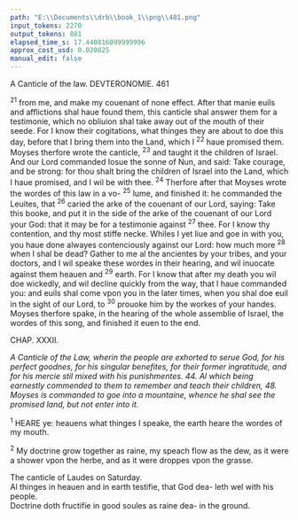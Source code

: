 ```yaml
---
path: "E:\\Documents\\drb\\book_1\\png\\481.png"
input_tokens: 2270
output_tokens: 881
elapsed_time_s: 17.440816099999996
approx_cost_usd: 0.020025
manual_edit: false
---
```

A Canticle of the law. DEVTERONOMIE. 461

<sup>21</sup> from me, and make my couenant of none effect. After that manie euils and afflictions shal haue found them, this canticle shal answer them for a testimonie, which no obliuion shal take away out of the mouth of their seede. For I know their cogitations, what thinges they are about to doe this day, before that I bring them into the Land, which I <sup>22</sup> haue promised them. Moyses therfore wrote the canticle, <sup>23</sup> and taught it the children of Israel. And our Lord commanded Iosue the sonne of Nun, and said: Take courage, and be strong: for thou shalt bring the children of Israel into the Land, which I haue promised, and I wil be with thee. <sup>24</sup> Therfore after that Moyses wrote the wordes of this law in a vo- <sup>25</sup> lume, and finished it: he commanded the Leuites, that <sup>26</sup> caried the arke of the couenant of our Lord, saying: Take this booke, and put it in the side of the arke of the couenant of our Lord your God: that it may be for a testimonie against <sup>27</sup> thee. For I know thy contention, and thy most stiffe necke. Whiles I yet liue and goe in with you, you haue done alwayes contenciously against our Lord: how much more <sup>28</sup> when I shal be dead? Gather to me al the ancientes by your tribes, and your doctors, and I wil speake these wordes in their hearing, and wil inuocate against them heauen and <sup>29</sup> earth. For I know that after my death you wil doe wickedly, and wil decline quickly from the way, that I haue commanded you: and euils shal come vpon you in the later times, when you shal doe euil in the sight of our Lord, to <sup>30</sup> prouoke him by the workes of your handes. Moyses therfore spake, in the hearing of the whole assemblie of Israel, the wordes of this song, and finished it euen to the end.

CHAP. XXXII.

*A Canticle of the Law, wherin the people are exhorted to serue God, for his perfect goodnes, for his singular benefites, for their former ingratitude, and for his mercie stil mixed with his punishmentes. 44. Al which being earnestly commended to them to remember and teach their children, 48. Moyses is commanded to goe into a mountaine, whence he shal see the promised land, but not enter into it.*

<sup>1</sup> HEARE ye: heauens what thinges I speake, the earth heare the wordes of my mouth.

<sup>2</sup> My doctrine grow together as raine, my speach flow as the dew, as it were a shower vpon the herbe, and as it were droppes vpon the grasse.

[^1]: bundantly for warned, not to breake coue- nãt with God.

[^2]: The eleuenth prophecie in the office be- fore Masse on Easter eue. And the third on whitsun- eue.

<aside>The canticle of Laudes on Saturday.</aside>

<aside>Al thinges in heauen and in earth testifie, that God dea- leth wel with his people.</aside>

<aside>Doctrine doth fructifie in good soules as raine dea- in the ground.</aside>